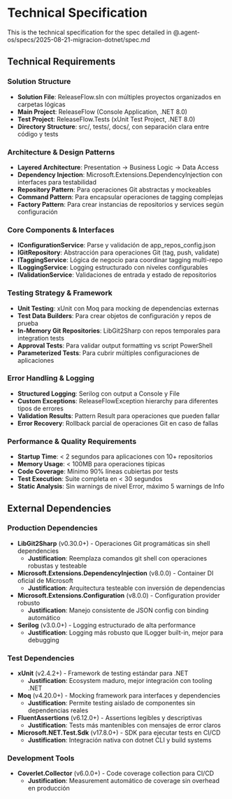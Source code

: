 # Technical Specification

This is the technical specification for the spec detailed in @.agent-os/specs/2025-08-21-migracion-dotnet/spec.md

## Technical Requirements

### Solution Structure
- **Solution File**: ReleaseFlow.sln con múltiples proyectos organizados en carpetas lógicas
- **Main Project**: ReleaseFlow (Console Application, .NET 8.0)
- **Test Project**: ReleaseFlow.Tests (xUnit Test Project, .NET 8.0)
- **Directory Structure**: src/, tests/, docs/, con separación clara entre código y tests

### Architecture & Design Patterns
- **Layered Architecture**: Presentation → Business Logic → Data Access
- **Dependency Injection**: Microsoft.Extensions.DependencyInjection con interfaces para testabilidad
- **Repository Pattern**: Para operaciones Git abstractas y mockeables
- **Command Pattern**: Para encapsular operaciones de tagging complejas
- **Factory Pattern**: Para crear instancias de repositorios y services según configuración

### Core Components & Interfaces
- **IConfigurationService**: Parse y validación de app_repos_config.json
- **IGitRepository**: Abstracción para operaciones Git (tag, push, validate)
- **ITaggingService**: Lógica de negocio para coordinar tagging multi-repo
- **ILoggingService**: Logging estructurado con niveles configurables
- **IValidationService**: Validaciones de entrada y estado de repositorios

### Testing Strategy & Framework
- **Unit Testing**: xUnit con Moq para mocking de dependencias externas
- **Test Data Builders**: Para crear objetos de configuración y repos de prueba
- **In-Memory Git Repositories**: LibGit2Sharp con repos temporales para integration tests
- **Approval Tests**: Para validar output formatting vs script PowerShell
- **Parameterized Tests**: Para cubrir múltiples configuraciones de aplicaciones

### Error Handling & Logging
- **Structured Logging**: Serilog con output a Console y File
- **Custom Exceptions**: ReleaseFlowException hierarchy para diferentes tipos de errores
- **Validation Results**: Pattern Result<T> para operaciones que pueden fallar
- **Error Recovery**: Rollback parcial de operaciones Git en caso de fallas

### Performance & Quality Requirements
- **Startup Time**: < 2 segundos para aplicaciones con 10+ repositorios
- **Memory Usage**: < 100MB para operaciones típicas
- **Code Coverage**: Mínimo 90% líneas cubiertas por tests
- **Test Execution**: Suite completa en < 30 segundos
- **Static Analysis**: Sin warnings de nivel Error, máximo 5 warnings de Info

## External Dependencies

### Production Dependencies
- **LibGit2Sharp** (v0.30.0+) - Operaciones Git programáticas sin shell dependencies
  - **Justification**: Reemplaza comandos git shell con operaciones robustas y testeable
- **Microsoft.Extensions.DependencyInjection** (v8.0.0) - Container DI oficial de Microsoft
  - **Justification**: Arquitectura testeable con inversión de dependencias
- **Microsoft.Extensions.Configuration** (v8.0.0) - Configuration provider robusto
  - **Justification**: Manejo consistente de JSON config con binding automático
- **Serilog** (v3.0.0+) - Logging estructurado de alta performance
  - **Justification**: Logging más robusto que ILogger built-in, mejor para debugging

### Test Dependencies
- **xUnit** (v2.4.2+) - Framework de testing estándar para .NET
  - **Justification**: Ecosystem maduro, mejor integración con tooling .NET
- **Moq** (v4.20.0+) - Mocking framework para interfaces y dependencies
  - **Justification**: Permite testing aislado de componentes sin dependencias reales
- **FluentAssertions** (v6.12.0+) - Assertions legibles y descriptivas
  - **Justification**: Tests más mantenibles con mensajes de error claros
- **Microsoft.NET.Test.Sdk** (v17.8.0+) - SDK para ejecutar tests en CI/CD
  - **Justification**: Integración nativa con dotnet CLI y build systems

### Development Tools
- **Coverlet.Collector** (v6.0.0+) - Code coverage collection para CI/CD
  - **Justification**: Measurement automático de coverage sin overhead en producción
